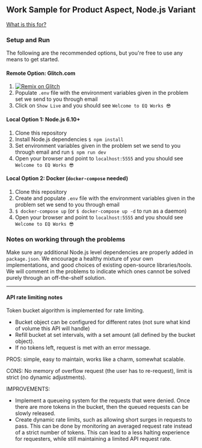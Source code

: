 ## Work Sample for Product Aspect, Node.js Variant

[What is this for?](https://github.com/EQWorks/work-samples#what-is-this)

### Setup and Run

The following are the recommended options, but you're free to use any means to get started.

#### Remote Option: Glitch.com

1. [![Remix on Glitch](https://cdn.glitch.com/2703baf2-b643-4da7-ab91-7ee2a2d00b5b%2Fremix-button.svg)](https://glitch.com/edit/#!/import/github/EQWorks/ws-product-nodejs)
2. Populate `.env` file with the environment variables given in the problem set we send to you through email
3. Click on `Show Live` and you should see `Welcome to EQ Works 😎`

#### Local Option 1: Node.js 6.10+

1. Clone this repository
2. Install Node.js dependencies `$ npm install`
3. Set environment variables given in the problem set we send to you through email and run `$ npm run dev`
4. Open your browser and point to `localhost:5555` and you should see `Welcome to EQ Works 😎`

#### Local Option 2: Docker (`docker-compose` needed)

1. Clone this repository
2. Create and populate `.env` file with the environment variables given in the problem set we send to you through email
3. `$ docker-compose up` (or `$ docker-compose up -d` to run as a daemon)
4. Open your browser and point to `localhost:5555` and you should see `Welcome to EQ Works 😎`

### Notes on working through the problems

Make sure any additional Node.js level dependencies are properly added in `package.json`. We encourage a healthy mixture of your own implementations, and good choices of existing open-source libraries/tools. We will comment in the problems to indicate which ones cannot be solved purely through an off-the-shelf solution.

---

#### API rate limiting notes

Token bucket algorithm is implemented for rate limiting.

- Bucket object can be configured for different rates (not sure what kind of volume this API will handle)
- Refill bucket at set intervals, with a set amount (all defined by the bucket object).
- If no tokens left, request is met with an error message.

PROS: simple, easy to maintain, works like a charm, somewhat scalable.

CONS: No memory of overflow request (the user has to re-request), limit is strict (no dynamic adjustments).

IMPROVEMENTS:

- Implement a queueing system for the requests that were denied. Once there are more tokens in the bucket, then
  the queued requests can be slowly released.
- Create dynamic rate limits, such as allowing short surges in requests to pass. This can be done by monitoring
  an averaged request rate instead of a strict number of tokens. This can lead to a less halting experience for
  requesters, while still maintaining a limited API request rate.
